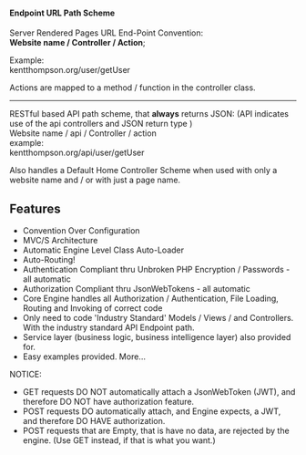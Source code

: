 #### Endpoint URL Path Scheme

Server Rendered Pages URL End-Point Convention:  
**Website name / Controller / Action**;

Example:  
kentthompson.org/user/getUser

Actions are mapped to a method / function in the controller class.  

------

RESTful based API path scheme, that **always** returns JSON: (API indicates use of the api controllers and JSON return type )  
Website name  / api / Controller / action  
example:  
kentthompson.org/api/user/getUser

Also handles a Default Home Controller Scheme when used with only a website name and / or with just a page name.

Features
------------
+ Convention Over Configuration
+ MVC/S Architecture
+ Automatic Engine Level Class Auto-Loader
+ Auto-Routing!
+ Authentication Compliant thru Unbroken PHP Encryption / Passwords - all automatic
+ Authorization Compliant thru JsonWebTokens - all automatic
+ Core Engine handles all Authorization / Authentication, File Loading, Routing and Invoking of correct code
+ Only need to code 'Industry Standard' Models / Views / and Controllers. With the industry standard API Endpoint path.
+ Service layer (business logic, business intelligence layer) also provided for.
+ Easy examples provided. More...

NOTICE:
+ GET requests DO NOT automatically attach a JsonWebToken (JWT), and therefore DO NOT have authorization feature.
+ POST requests DO automatically attach, and Engine expects, a JWT, and therefore DO HAVE authorization.
+ POST requests that are Empty, that is have no data, are rejected by the engine. (Use GET instead, if that is what you want.)
